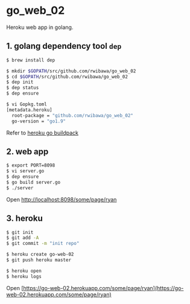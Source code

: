 # go_web_02
Heroku web app in golang.

## 1. golang dependency tool `dep`
```bash
$ brew install dep

$ mkdir $GOPATH/src/github.com/rwibawa/go_web_02
$ cd $GOPATH/src/github.com/rwibawa/go_web_02
$ dep init
$ dep status
$ dep ensure

$ vi Gopkg.toml
[metadata.heroku]
  root-package = "github.com/rwibawa/go_web_02"
  go-version = "go1.9"
```

Refer to [heroku go buildpack](https://github.com/heroku/heroku-buildpack-go)

## 2. web app
```bash
$ export PORT=8098
$ vi server.go
$ dep ensure
$ go build server.go
$ ./server
```

Open [http://localhost:8098/some/page/ryan](http://localhost:8098/some/page/ryan)

## 3. heroku
```bash
$ git init
$ git add -A
$ git commit -m "init repo"

$ heroku create go-web-02
$ git push heroku master

$ heroku open
$ heroku logs
```

Open [https://go-web-02.herokuapp.com/some/page/ryan](https://go-web-02.herokuapp.com/some/page/ryan)
